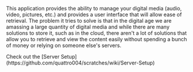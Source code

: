 <p>This application provides the ability to manage your digital media (audio, video, pictures, etc.) and provides a user interface that
   will allow ease of retrieval. The problem it tries to solve is that in the digital age we are amassing a large quantity of digital
   media and while there are many solutions to store it, such as in the cloud, there aren't a lot of solutions that allow you to retrieve
   and view the content easily without spending a bunch of money or relying on someone else's servers.
</p>
Check out the [Server Setup](https://github.com/quattro004/scratches/wiki/Server-Setup)

